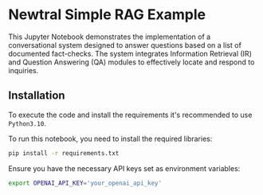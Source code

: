 # Newtral Simple RAG Example

This Jupyter Notebook demonstrates the implementation of a conversational system designed to answer questions based on a list of documented fact-checks. The system integrates Information Retrieval (IR) and Question Answering (QA) modules to effectively locate and respond to inquiries.

## Installation

To execute the code and install the requirements it's recommended to use ```Python3.10```.

To run this notebook, you need to install the required libraries:

```bash
pip install -r requirements.txt
```

Ensure you have the necessary API keys set as environment variables:

```bash
export OPENAI_API_KEY='your_openai_api_key'
```
